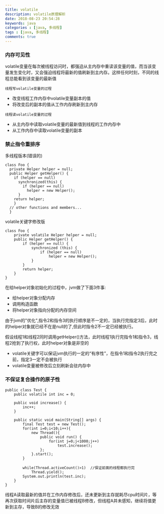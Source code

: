 ```yaml
---
title: volatile
description: volatile原理解析
date: 2018-08-23 20:54:28
keywords: java
categories : [java, 多线程]
tags : [java, 多线程]
comments: true
---
```


### 内存可见性

volatile变量在每次被线程访问时，都强迫从主内存中重读该变量的值，而当该变量发生变化时，又会强迫线程将最新的值刷新到主内存。这样任何时刻，不同的线程总能看到该变量的最新值

`线程写volatile变量的过程`

- 改变线程工作内存中volatile变量副本的值
- 将改变后的副本的值从工作内存刷新到主内存

`线程读volatile变量的过程`

- 从主内存中读取volatile变量的最新值到线程的工作内存中
- 从工作内存中读取volatile变量的副本

### 禁止指令重排序

多线程版本(错误的)
```
class Foo { 
  private Helper helper = null;
  public Helper getHelper() {
    if (helper == null) 
      synchronized(this) {
        if (helper == null) 
          helper = new Helper();
      }    
    return helper;
    }
  // other functions and members...
  }
  ```
  
volatile关键字修改版
```
class Foo {
    private volatile Helper helper = null;
    public Helper getHelper() {
        if (helper == null) {
            synchronized (this) {
                if (helper == null)
                    helper = new Helper();
            }
        }
        return helper;
    }
}
```

在给helper对象初始化的过程中，jvm做了下面3件事:

- 给helper对象分配内存
- 调用构造函数
- 将helper对象指向分配的内存空间

由于jvm的"优化",指令2和指令3的执行顺序是不一定的，当执行完指定3后，此时的helper对象就已经不在是null的了,但此时指令2不一定已经被执行。

假设线程1和线程2同时调用getHelper()方法，此时线程1执行完指令1和指令3，线程2抢到了执行权，此时helper对象是非空的

- volatile关键字可以保证jvm执行的一定的“有序性”，在指令1和指令2执行完之前，指定3一定不会被执行
- volatile变量被修改后立刻刷新会驻内存中

### 不保证复合操作的原子性

```
public class Test {
    public volatile int inc = 0;
     
    public void increase() {
        inc++;
    }
     
    public static void main(String[] args) {
        final Test test = new Test();
        for(int i=0;i<10;i++){
            new Thread(){
                public void run() {
                    for(int j=0;j<1000;j++)
                        test.increase();
                };
            }.start();
        }
         
        while(Thread.activeCount()>1)  //保证前面的线程都执行完
            Thread.yield();
        System.out.println(test.inc);
    }
}
```

线程A读取最新的值并在工作内存修改后，还未更新到主存就耗尽cpu时间片，等再次获取时间片后主存的变量值已被线程B修改，但线程A并未感知，继续将值更新到主存，导致B的修改无效